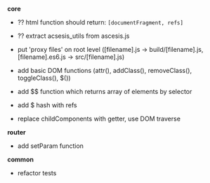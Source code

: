 **core**

* ?? html function should return: `[documentFragment, refs]`

* ?? extract acsesis_utils from ascesis.js 

* put 'proxy files' on root level ([filename].js -> build/[filename].js, [filename].es6.js -> src/[filename].js)

* add basic DOM functions (attr(), addClass(), removeClass(), toggleClass(), $())

* add $$ function which returns array of elements by selector

* add $ hash with refs

* replace childComponents with getter, use DOM traverse

**router**

* add setParam function

**common**

* refactor tests
